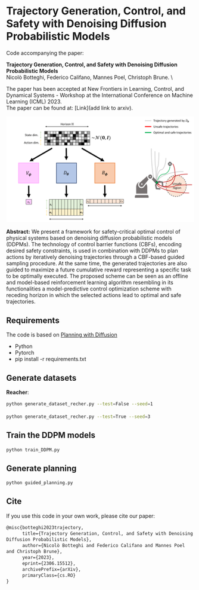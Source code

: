 # Trajectory Generation, Control, and Safety with Denoising Diffusion Probabilistic Models

Code accompanying the paper:

**Trajectory Generation, Control, and Safety with Denoising Diffusion Probabilistic Models**\
Nicolò Botteghi, Federico Califano, Mannes Poel, Christoph Brune. \

The paper has been accepted at New Frontiers in Learning, Control, and Dynamical Systems - Workshop at the International Conference on Machine Learning (ICML) 2023. \
The paper can be found at: [Link](add link to arxiv). 

![alt text](Figure_1.png)

**Abstract:** 
We present a framework for safety-critical optimal control of physical systems based on denoising diffusion probabilistic models (DDPMs). The technology of control barrier functions (CBFs), encoding desired safety constraints, is used in combination with DDPMs to plan actions by iteratively denoising trajectories through a CBF-based guided sampling procedure. 
At the same time, the generated trajectories are also guided to maximize a future cumulative reward representing a specific task to be optimally executed.
The proposed scheme can be seen as an offline and model-based reinforcement learning algorithm resembling in its functionalities a model-predictive control optimization scheme with receding horizon in which the selected actions lead to optimal and safe trajectories.
## Requirements

The code is based on [Planning with Diffusion](https://github.com/jannerm/diffuser)

* Python 
* Pytorch 
* pip install -r requirements.txt

## Generate datasets

**Reacher**:
```bash
python generate_dataset_recher.py --test=False --seed=1

python generate_dataset_recher.py --test=True --seed=3
```

## Train the DDPM models
```bash
python train_DDPM.py
```

## Generate planning
```bash
python guided_planning.py
```

## Cite
If you use this code in your own work, please cite our paper:
```
@misc{botteghi2023trajectory,
      title={Trajectory Generation, Control, and Safety with Denoising Diffusion Probabilistic Models}, 
      author={Nicolò Botteghi and Federico Califano and Mannes Poel and Christoph Brune},
      year={2023},
      eprint={2306.15512},
      archivePrefix={arXiv},
      primaryClass={cs.RO}
}

```